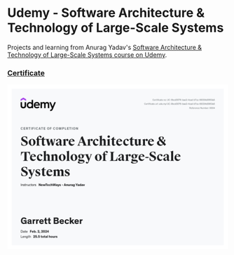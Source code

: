 # Udemy - Software Architecture & Technology of Large-Scale Systems

Projects and learning from Anurag Yadav's [Software Architecture & Technology of Large-Scale Systems course on Udemy](https://www.udemy.com/course/developer-to-architect/).

### [Certificate](https://www.udemy.com/certificate/UC-9bcd3076-bae2-4cad-b7ce-68334d0953a5/)

!["Certificate"](./Certificate.jpg)
